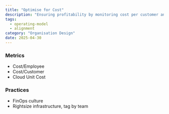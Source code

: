 ```yaml
---
title: "Optimise for Cost"
description: "Ensuring profitability by monitoring cost per customer and per engineer."
tags:
  - operating-model
  - alignment
category: "Organisation Design"
date: 2025-04-30
---
```

### Metrics
* Cost/Employee
* Cost/Customer
* Cloud Unit Cost

### Practices
* FinOps culture
* Rightsize infrastructure, tag by team
